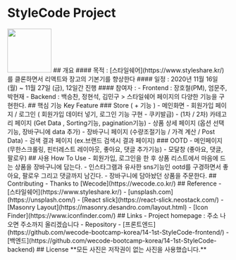 # StyleCode Project
<img src="https://i.ibb.co/h2xWRXL/2020-11-16-6-27-04.png" height="100"/>
## 개요
#### 목적 : [스타일쉐어](https://www.styleshare.kr/) 를 클론하면서 리액트와 장고의 기본기를 향상한다
#### 일정 : 2020년 11월 16일 (월) ~ 11월 27일 (금), 12일간 진행
#### 참여자 :
- Frontend : 장호철(PM), 엄문주, 박현재
- Backend : 백승찬, 정현석, 김민구
> 스타일쉐어 페이지의 다양한 기능을 구현한다.
## 핵심 기능 Key Feature
### Store ( + 기능 )
- 메인화면
- 회원가입 페이지 / 로그인 ( 회원가입 데이터 넣기, 로그인 기능 구현 - 쿠키발급)
- (1차 / 2차) 카테고리 페이지 (Get Data , Sorting기능, pagination기능)
- 상품 상세 페이지 (옵션 선택 기능, 장바구니에 data 추가)
- 장바구니 페이지 (수량조절기능 / 가격 계산 / Post Data)
- 검색 결과 페이지 (ex.브랜드 검색시 결과 페이지)
### OOTD
- 메인페이지 (무한스크롤링, 핀터레스트 레이아웃, 좋아요, 댓글 추가기능)
- 모달창 (좋아요, 댓글, 팔로우)
## 사용 How To Use
- 회원가입, 로그인을 한 후 상품 리스트에서 마음에 드는 상품을 장바구니에 담는다.
- 인스타그램과 유사한 sns기능인 ootd를 구경하면서 좋아요, 팔로우 그리고 댓글까지 남긴다.
- 장바구니에 담아놨던 상품을 주문한다.
## Contributing
- Thanks to [Wecode](https://wecode.co.kr/)
## Reference
- [스타일쉐어](https://www.styleshare.kr/)
- [unsplash.com](https://unsplash.com/)
- [React slick](https://react-slick.neostack.com/)
- [Masonry Layout](https://masonry.desandro.com/layout.html)
- [Icon Finder](https://www.iconfinder.com/)
## Links
- Project homepage : 주소 나오면 주소까지 올리겠습니다
- Repository
  - [프론트엔드](https://github.com/wecode-bootcamp-korea/14-1st-StyleCode-frontend/)
  - [백엔드](https://github.com/wecode-bootcamp-korea/14-1st-StyleCode-backend)
## License
**모든 사진은 저작권이 없는 사진을 사용했습니다.**
